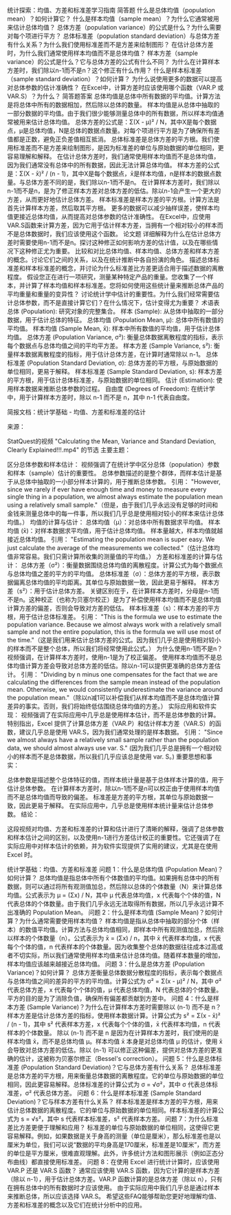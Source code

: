 统计探索：均值、方差和标准差学习指南
简答题
什么是总体均值（population mean）？如何计算它？
什么是样本均值（sample mean）？为什么它通常被用来估计总体均值？
总体方差（population variance）的公式是什么？为什么需要对每个项进行平方？
总体标准差（population standard deviation）与总体方差有什么关系？为什么我们使用标准差而不是方差来绘制图形？
在估计总体方差时，为什么我们通常使用样本均值而不是总体均值？
样本方差（sample variance）的公式是什么？它与总体方差的公式有什么不同？
为什么在计算样本方差时，我们除以n-1而不是n？这个修正有什么作用？
什么是样本标准差（sample standard deviation）？如何计算？
为什么说使用更多的数据可以提高对总体参数的估计准确性？
在Excel中，计算方差时应该使用哪个函数（VAR.P 或 VAR.S）？为什么？
简答题答案
总体均值是总体中所有数据的平均值。计算方法是将总体中所有的数据相加，然后除以总体的数量。
样本均值是从总体中抽取的一部分数据的平均值。由于我们很少能够测量总体中的所有数据，所以样本均值通常被用来估计总体均值。
总体方差的公式是：Σ(X - μ)² / N，其中X是每个数据点，μ是总体均值，N是总体的数据点数量。对每个项进行平方是为了确保所有差值都是正数，避免正负差值相互抵消。
总体标准差是总体方差的平方根。我们使用标准差而不是方差来绘制图形，是因为标准差的单位与原始数据的单位相同，更容易理解和解释。
在估计总体方差时，我们通常使用样本均值而不是总体均值，因为我们通常没有总体中的所有数据，因此无法计算总体均值。
样本方差的公式是：Σ(X - x̄)² / (n - 1)，其中X是每个数据点，x̄是样本均值，n是样本的数据点数量。与总体方差不同的是，我们除以n-1而不是n。
在计算样本方差时，我们除以n-1而不是n，是为了修正样本方差对总体方差的低估。除以n-1会产生一个更大的方差，从而更好地估计总体方差。
样本标准差是样本方差的平方根。计算方法是首先计算样本方差，然后取其平方根。
更多的数据可以减少抽样误差，使样本均值更接近总体均值，从而提高对总体参数的估计准确性。
在Excel中，应使用VAR.S函数来计算方差，因为它用于估计样本方差，当拥有一个相对较小的样本而不是总体数据时，我们应该使用这个函数。
论文题
详细解释为什么在估计总体方差时需要使用n-1而不是n。探讨这种修正如何影响方差的估计值，以及在哪些情况下这种修正尤为重要。
比较和对比总体均值、样本均值、总体方差和样本方差的概念。讨论它们之间的关系，以及在统计推断中各自扮演的角色。
描述总体标准差和样本标准差的概念，并讨论为什么标准差比方差更适合用于描述数据的离散程度。
假设您正在进行一项研究，测量某种特定产品的重量。您收集了一个样本，并计算了样本均值和样本标准差。您将如何使用这些统计量来推断总体产品的平均重量和重量的变异性？
讨论统计学中估计的重要性。为什么我们经常需要估计总体参数，而不是直接计算它们？在什么情况下，估计变得尤为重要？
术语表
总体 (Population): 研究对象的完整集合。
样本 (Sample): 从总体中抽取的一部分数据，用于估计总体的特征。
总体均值 (Population Mean, μ): 总体中所有数值的平均值。
样本均值 (Sample Mean, x̄): 样本中所有数值的平均值，用于估计总体均值。
总体方差 (Population Variance, σ²): 衡量总体数据离散程度的指标，表示每个数据点与总体均值之间的平均平方差。
样本方差 (Sample Variance, s²): 衡量样本数据离散程度的指标，用于估计总体方差，在计算时通常除以 n-1。
总体标准差 (Population Standard Deviation, σ): 总体方差的平方根，与原始数据的单位相同，更易于解释。
样本标准差 (Sample Standard Deviation, s): 样本方差的平方根，用于估计总体标准差，与原始数据的单位相同。
估计 (Estimation): 使用样本数据来推断总体参数的过程。
自由度 (Degrees of Freedom): 在统计学中，用于计算样本方差时，除以 n-1 而不是 n，其中 n-1 代表自由度。

简报文档：统计学基础 - 均值、方差和标准差的估计

来源：

StatQuest的视频 "Calculating the Mean, Variance and Standard Deviation, Clearly Explained!!!.mp4" 的节选
主要主题：

区分总体参数和样本估计： 视频强调了在统计学中区分总体（population）参数和样本（sample）估计的重要性。 总体参数描述的是整个群体，而样本估计是基于从总体中抽取的一小部分样本计算的，用于推断总体参数。
引用： "However, since we rarely if ever have enough time and money to measure every single thing in a population, we almost always estimate the population mean using a relatively small sample."（但是，由于我们几乎永远没有足够的时间和金钱来测量总体中的每一件事，所以我们几乎总是使用相对较小的样本来估计总体均值。）
均值的计算与估计：
总体均值（μ）：对总体中所有数据求平均值。
样本均值 (x̄)：对样本数据求平均值，用于估计总体均值。 样本量越大，样本均值就越接近总体均值。
引用： "Estimating the population mean is super easy. We just calculate the average of the measurements we collected."（估计总体均值非常容易。我们只需计算所收集的测量值的平均值。）
方差和标准差的计算与估计：
总体方差（σ²）：衡量数据围绕总体均值的离散程度。计算公式为每个数据点与总体均值之差的平方的平均值。
总体标准差（σ）：总体方差的平方根，表示数据偏离总体均值的平均距离。其单位与原始数据一致，因此更易于解释。
样本方差（s²）：用于估计总体方差。 关键区别在于，在计算样本方差时，分母是n-1而不是n。这种校正（也称为贝塞尔校正）是为了补偿使用样本均值而不是总体均值计算方差的偏差，否则会导致对方差的低估。
样本标准差（s）：样本方差的平方根，用于估计总体标准差。
引用： "This is the formula we use to estimate the population variance. Because we almost always work with a relatively small sample and not the entire population, this is the formula we will use most of the time."（这是我们用来估计总体方差的公式。因为我们几乎总是使用相对较小的样本而不是整个总体，所以我们将经常使用此公式。）
为什么使用n-1而不是n？ 视频强调，在计算样本方差时，使用n-1是为了校正偏差。 使用样本均值而不是总体均值计算方差会导致对总体方差的低估。除以n-1可以提供更准确的总体方差估计。
引用： "Dividing by n minus one compensates for the fact that we are calculating the differences from the sample mean instead of the population mean. Otherwise, we would consistently underestimate the variance around the population mean."（除以n减1可以补偿我们从样本均值而不是总体均值计算差异的事实。否则，我们将始终低估围绕总体均值的方差。）
实际应用和软件实现： 视频强调了在实际应用中几乎总是使用样本估计，而不是总体参数的计算。 特别指出，Excel 提供了计算总体方差（VAR.P）和估计样本方差（VAR.S）的函数，建议几乎总是使用 VAR.S，因为我们通常处理的是样本数据。
引用： "Since we almost always have a relatively small sample rather than the population data, we should almost always use var. S." (因为我们几乎总是拥有一个相对较小的样本而不是总体数据，所以我们几乎应该总是使用 var. S。)
重要思想和事实：

总体参数是描述整个总体特征的值，而样本统计量是基于总体样本计算的值，用于估计总体参数。
在计算样本方差时，除以n-1而不是n可以校正由于使用样本均值而不是总体均值而导致的偏差。
标准差是方差的平方根，其单位与原始数据一致，因此更易于解释。
在实际应用中，几乎总是使用样本统计量来估计总体参数。
结论：

这段视频对均值、方差和标准差的计算和估计进行了清晰的解释，强调了总体参数和样本估计之间的区别，以及使用n-1进行方差估计校正的重要性。它还强调了在实际应用中对样本估计的依赖，并为软件实现提供了实用的建议，尤其是在使用 Excel 时。

统计学基础：均值、方差和标准差
问题 1：什么是总体均值 (Population Mean)？如何计算？
总体均值是指总体中所有个体数值的平均值。如果拥有总体中的所有数据，则可以通过将所有观测值加总，然后除以总体的个体数量（N）来计算总体均值。公式表示为 μ = (Σx) / N，其中 μ 代表总体均值，x 代表每个个体的值，N 代表总体的个体数量。由于我们几乎永远无法取得所有数据，所以几乎永远计算不出准确的 Population Mean。
问题 2：什么是样本均值 (Sample Mean)？如何计算？为什么通常需要使用样本均值？
样本均值是指从总体中抽取的部分个体（样本）的数值平均值。计算方法与总体均值相同，即样本中所有观测值加总，然后除以样本的个体数量（n）。公式表示为 x̄ = (Σx) / n，其中 x̄ 代表样本均值，x 代表每个个体的值，n 代表样本的个体数量。因为收集整个总体的数据往往成本过高或者不切实际，所以我们通常使用样本均值来估计总体均值。随着样本数量的增加，样本均值应该越来越接近总体均值。
问题 3：什么是总体方差 (Population Variance)？如何计算？
总体方差衡量总体数据分散程度的指标，表示每个数据点与总体均值之间的差异的平方的平均值。计算公式为 σ² = Σ(x - μ)² / N，其中 σ² 代表总体方差，x 代表每个个体的值，μ 代表总体均值，N 代表总体的个体数量。平方的目的是为了消除负值，确保所有偏差都贡献到方差中。
问题 4：什么是样本方差 (Sample Variance)？为什么在计算样本方差时需要除以 (n-1) 而不是 n？
样本方差是估计总体方差的指标，使用样本数据计算。计算公式为 s² = Σ(x - x̄)² / (n - 1)，其中 s² 代表样本方差，x 代表每个个体的值，x̄ 代表样本均值，n 代表样本的个体数量。
除以 (n-1) 而不是 n 是因为在计算样本方差时，我们使用的是样本均值 x̄，而不是总体均值 μ。样本均值 x̄ 本身是对总体均值 μ 的估计，使用 x̄ 会导致对总体方差的低估。除以 (n-1) 可以修正这种偏差，提供对总体方差的更准确的估计，这被称为贝塞尔修正（Bessel's correction）。
问题 5：什么是总体标准差 (Population Standard Deviation)？它与总体方差有什么关系？
总体标准差是总体方差的平方根，用来衡量总体数据的离散程度。它的单位与原始数据的单位相同，因此更容易解释。总体标准差的计算公式为 σ = √σ²，其中 σ 代表总体标准差，σ² 代表总体方差。
问题 6：什么是样本标准差 (Sample Standard Deviation)？它与样本方差有什么关系？
样本标准差是样本方差的平方根，用来估计总体数据的离散程度。它的单位与原始数据的单位相同。样本标准差的计算公式为 s = √s²，其中 s 代表样本标准差，s² 代表样本方差。
问题 7：为什么标准差比方差更便于理解和应用？
标准差的单位与原始数据的单位相同，这使得它更容易解释。例如，如果数据是关于身高的测量（单位是厘米），那么标准差也是以厘米为单位，我们可以说“数据的平均身高是170厘米，标准差是10厘米”，而方差的单位是平方厘米，很难直观理解。此外，许多统计方法和图形展示（例如正态分布曲线）都直接使用标准差。
问题 8：在使用 Excel 进行统计计算时，应该使用 VAR.P 还是 VAR.S 函数？
通常应该使用 VAR.S 函数，因为它计算的是样本方差（除以 n-1），用于估计总体方差。VAR.P 函数计算的是总体方差（除以 n），只有在拥有总体中的所有数据时才应该使用。 由于实际应用中我们几乎总是通过样本来推断总体，所以应该选择 VAR.S。
希望这些FAQ能够帮助您更好地理解均值、方差和标准差的概念以及它们在统计分析中的应用。